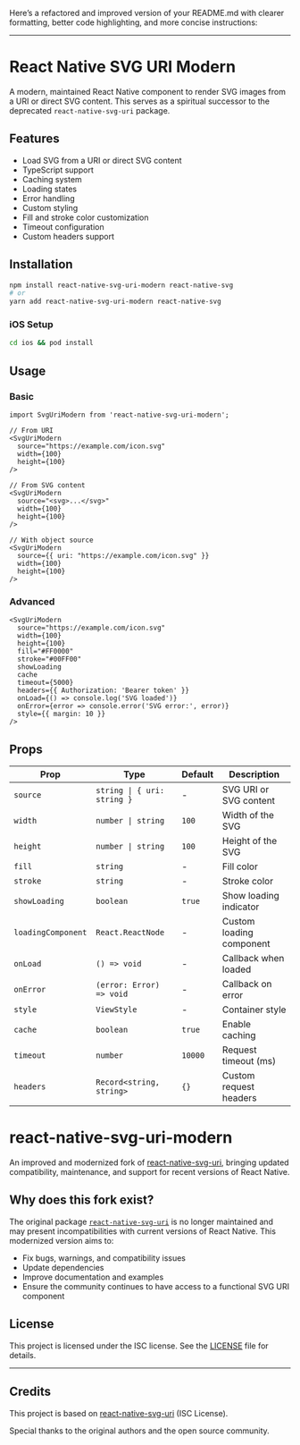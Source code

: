 Here’s a refactored and improved version of your README.md with clearer formatting, better code highlighting, and more concise instructions:

---

# React Native SVG URI Modern

A modern, maintained React Native component to render SVG images from a URI or direct SVG content. This serves as a spiritual successor to the deprecated `react-native-svg-uri` package.

## Features

- Load SVG from a URI or direct SVG content
- TypeScript support
- Caching system
- Loading states
- Error handling
- Custom styling
- Fill and stroke color customization
- Timeout configuration
- Custom headers support

## Installation

```bash
npm install react-native-svg-uri-modern react-native-svg
# or
yarn add react-native-svg-uri-modern react-native-svg
```

### iOS Setup

```bash
cd ios && pod install
```

## Usage

### Basic

```tsx
import SvgUriModern from 'react-native-svg-uri-modern';

// From URI
<SvgUriModern
  source="https://example.com/icon.svg"
  width={100}
  height={100}
/>

// From SVG content
<SvgUriModern
  source="<svg>...</svg>"
  width={100}
  height={100}
/>

// With object source
<SvgUriModern
  source={{ uri: "https://example.com/icon.svg" }}
  width={100}
  height={100}
/>
```

### Advanced

```tsx
<SvgUriModern
  source="https://example.com/icon.svg"
  width={100}
  height={100}
  fill="#FF0000"
  stroke="#00FF00"
  showLoading
  cache
  timeout={5000}
  headers={{ Authorization: 'Bearer token' }}
  onLoad={() => console.log('SVG loaded')}
  onError={error => console.error('SVG error:', error)}
  style={{ margin: 10 }}
/>
```

## Props

| Prop              | Type                     | Default   | Description                 |
|-------------------|--------------------------|-----------|-----------------------------|
| `source`          | `string \| { uri: string }` | -         | SVG URI or SVG content      |
| `width`           | `number \| string`       | `100`     | Width of the SVG            |
| `height`          | `number \| string`       | `100`     | Height of the SVG           |
| `fill`            | `string`                 | -         | Fill color                  |
| `stroke`          | `string`                 | -         | Stroke color                |
| `showLoading`     | `boolean`                | `true`    | Show loading indicator      |
| `loadingComponent`| `React.ReactNode`        | -         | Custom loading component    |
| `onLoad`          | `() => void`             | -         | Callback when loaded        |
| `onError`         | `(error: Error) => void` | -         | Callback on error           |
| `style`           | `ViewStyle`              | -         | Container style             |
| `cache`           | `boolean`                | `true`    | Enable caching              |
| `timeout`         | `number`                 | `10000`   | Request timeout (ms)        |
| `headers`         | `Record<string, string>` | `{}`      | Custom request headers      |

# react-native-svg-uri-modern

An improved and modernized fork of [react-native-svg-uri](https://github.com/vault-development/react-native-svg-uri), bringing updated compatibility, maintenance, and support for recent versions of React Native.

## Why does this fork exist?

The original package [`react-native-svg-uri`](https://github.com/vault-development/react-native-svg-uri) is no longer maintained and may present incompatibilities with current versions of React Native. This modernized version aims to:

- Fix bugs, warnings, and compatibility issues
- Update dependencies
- Improve documentation and examples
- Ensure the community continues to have access to a functional SVG URI component

## License

This project is licensed under the ISC license. See the [LICENSE](./LICENSE) file for details.

---

## Credits

This project is based on [react-native-svg-uri](https://github.com/vault-development/react-native-svg-uri) (ISC License).

Special thanks to the original authors and the open source community.

